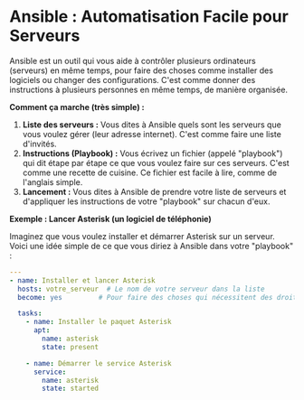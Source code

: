 # Ansible : Automatisation Facile pour Serveurs

Ansible est un outil qui vous aide à contrôler plusieurs ordinateurs (serveurs) en même temps, pour faire des choses comme installer des logiciels ou changer des configurations. C'est comme donner des instructions à plusieurs personnes en même temps, de manière organisée.

**Comment ça marche (très simple) :**

1. **Liste des serveurs :** Vous dites à Ansible quels sont les serveurs que vous voulez gérer (leur adresse internet). C'est comme faire une liste d'invités.
2. **Instructions (Playbook) :** Vous écrivez un fichier (appelé "playbook") qui dit étape par étape ce que vous voulez faire sur ces serveurs. C'est comme une recette de cuisine. Ce fichier est facile à lire, comme de l'anglais simple.
3. **Lancement :** Vous dites à Ansible de prendre votre liste de serveurs et d'appliquer les instructions de votre "playbook" sur chacun d'eux.

**Exemple : Lancer Asterisk (un logiciel de téléphonie)**

Imaginez que vous voulez installer et démarrer Asterisk sur un serveur. Voici une idée simple de ce que vous diriez à Ansible dans votre "playbook" :

```yaml
---
- name: Installer et lancer Asterisk
  hosts: votre_serveur  # Le nom de votre serveur dans la liste
  become: yes         # Pour faire des choses qui nécessitent des droits d'administrateur

  tasks:
    - name: Installer le paquet Asterisk
      apt:
        name: asterisk
        state: present

    - name: Démarrer le service Asterisk
      service:
        name: asterisk
        state: started
